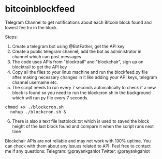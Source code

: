 # bitcoinblockfeed

Telegram Channel to get notifications about each Bitcoin block found and lowest fee trx in the block.

Steps:

1. Create a telegram bot using @BotFather, get the API key
2. Create a public telegram channel, add the bot as administrator in channel which can post messages
3. The code uses APIs from "blocktrail" and "blockchair", sign up on blocktrail to get the API key
4. Copy all the files to your linux machine and run the blockfeed.py file after making necessary changes in it like adding your API keys, telegram channel username etc.
5. The script needs to run every 7 seconds automatically to check if a new block is found so you need to run the blockcron.sh in the background which will run py file every 7 seconds. 
<pre>chmod +x ./blockcron.sh
  nohup ./blockcron.sh &</pre>
6. There is also a text file lastblock.txt which is used to saved the block height of the last block found and compare it when the script runs next time

Blockchair APIs are not reliable and may not work with 100% uptime. You can check with them about any issues related to API. Feel free to contact me if any questions: Telegram: @prayankgahlot Twitter: @prayankgahlot
